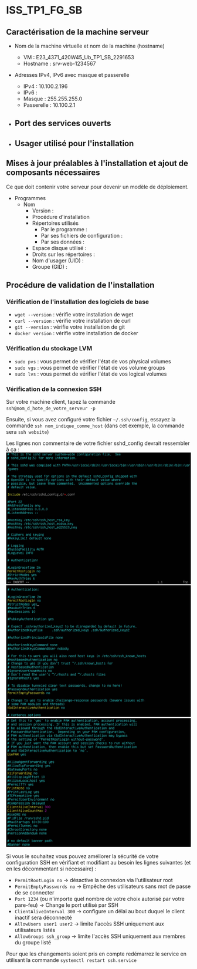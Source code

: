 # ISS_TP1_FG_SB
## Caractérisation de la machine serveur

- Nom de la machine virtuelle et nom de la machine (hostname)
  - VM : E23_4371_420W45_Ub_TP1_SB_2291653
  - Hostname : srv-web-1234567

- Adresses IPv4, IPv6 avec masque et passerelle
  - IPv4 : 10.100.2.196
  - IPv6 : 
  - Masque : 255.255.255.0
  - Passerelle : 10.100.2.1

- Port des services ouverts
  - 

- Usager utilisé pour l'installation
  - 

## Mises à jour préalables à l'installation et ajout de composants nécessaires
Ce que doit contenir votre serveur pour devenir un modèle de déploiement.
- Programmes
  - Nom
    - Version : 
    - Procédure d'installation
    - Répertoires utilisés
      -  Par le programme : 
      -  Par ses fichiers de configuration : 
      -  Par ses données : 
    - Espace disque utilisé :
    - Droits sur les répertoires :
    - Nom d'usager (UID) :
    - Groupe (GID) :

## Procédure de validation de l'installation

### Vérification de l'installation des logiciels de base
- `wget --version` : vérifie votre installation de wget
- `curl --version` : vérifie votre installation de curl
- `git --version` : vérifie votre installation de git
- `docker version` : vérifie votre installation de docker

### Vérification du stockage LVM
- `sudo pvs` : vous permet de vérifier l'état de vos physical volumes
- `sudo vgs` : vous permet de vérifier l'état de vos volume groups
- `sudo lvs` : vous permet de vérifier l'état de vos logical volumes

### Vérification de la connexion SSH
Sur votre machine client, tapez la commande `ssh@nom_d_hote_de_votre_serveur -p `

Ensuite, si vous avez configuré votre fichier `~/.ssh/config`, essayez la commande `ssh nom_indique_comme_host` (dans cet exemple, la commande sera `ssh website`)

Les lignes non commentaire de votre fichier sshd_config devrait ressembler à ça : 
![sshd_config partie 1](img/sshdConfig0.jpg)
![sshd_config partie 2](img/sshdConfig1.jpg)
![sshd_config partie 3](img/sshdConfig2.jpg)

Si vous le souhaitez vous pouvez améliorer la sécurité de votre configuration SSH en vérifiant et modifiant au besoin les lignes suivantes (et en les décommentant si nécessaire) :
- `PermitRootLogin no` &rarr; désactive la connexion via l'utilisateur root
- `PermitEmptyPasswords no` &rarr; Empêche des utilisateurs sans mot de passe de se connecter
- `Port 1234` (ou n'importe quel nombre de votre choix autorisé par votre pare-feu) &rarr; Change le port utilisé par SSH
- `ClientAliveInterval 300` &rarr; configure un délai au bout duquel le client inactif sera déconnecté
- `AllowUsers user1 user2` &rarr; limite l'accès SSH uniquement aux utilisateurs listés
- `AllowGroups ssh_group` &rarr; limite l'accès SSH uniquement aux membres du groupe listé

Pour que les changements soient pris en compte redémarrez le service en utilisant la commande `systemctl restart ssh.service`